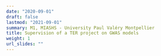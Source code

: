 ```yaml
---
date: "2020-09-01"
draft: false
lastmod: "2021-09-01"
summary: M1, MIASHS - University Paul Valéry Montpellier
title: Supervision of a TER project on GWAS models 
weight: 1
url_slides: ""
---
```


